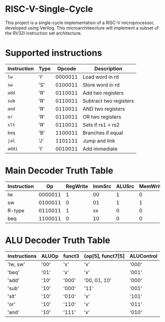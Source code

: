 # RISC-V-Single-Cycle

This project is a single-cycle implementation of a RISC-V microprocessor, developed using Verilog. This microarchiteecture will implement a subset of the RV32I instruction set architecture.

# Supported instructions

| Instruction | Type | Opcode | Description |
|-------------|------|--------|-------------|
| `lw`        |'I'   | 0000011|Load word in rd|
| `sw`        |'S'   | 0100011|Store word in rd|
| `add`       |'R'   | 0110011|Add two registers|
| `sub`       |'R'   | 0110011|Subtract two registers|
| `and`       |'R'   | 0110011|AND two registers|
| `or`        |'R'   | 0110011|OR two registers|
| `slt`       |'R'   | 0110011|Sets if rs1 < rs2|
| `beq`       |'B'   | 1100011|Branches if equal|
| `jal`       |'J'   | 1101111|Jump and link|
| `addi`      |'I'   | 0010011|Add immediate|

# Main Decoder Truth Table

| Instruction | Op | RegWrite | ImmSrc | ALUSrc | MemWrite | ResultSrc | Branch | ALUOp |
|-------------|-------|--|--|--|--|--|--|--|
|lw|0000011|1|00|1|0|1|0|00|
|sw|0100011|0|01|1|1|x|0|00|
|R-type|0110011|1|xx|0|0|0|0|10|
|beq|1100011|0|10|0|0|x|1|01|

# ALU Decoder Truth Table

| Instructions | ALUOp | funct3 | {op[5], funct7[5] | ALUControl |
|--------------|-------|--------|-------------------|------------|
|'lw, sw'      | '00'  | 'x'    | 'x'               | '000'      |
|'beq'         | '01'  | 'x'    | 'x'               | '001'      |
|'add'         | '10'  | '000'  | '00, 01, 10'      | '000'      |
|'sub'         | '10'  | '000'  | '11'              | '001'      |
|'slt'         | '10'  | '010'  | 'x'               | '101'      |
|'or'          | '10'  | '110'  | 'x'               | '011'      |
|'and'         | '10'  | '111'  | 'x'               | '010'      |


